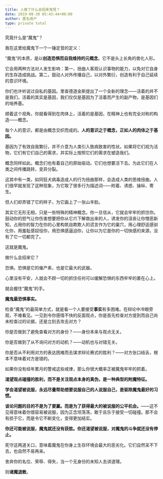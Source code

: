 ```yaml
---
title: 人做了什么会招来鬼怪？
date: 2019-08-30 05:43:44+00:00
author: 匿名用户
type: private total
---
```

究竟什么是“魔鬼”？

我在这里给魔鬼下一个一锤定音的定义：

“魔鬼”的本质，是以**创造恐惧而自我维持的元概念**。它不是头上长角的兽化人形。

它会用两种方法对人发生影响：第一、扭曲人客观认识事物的能力，以免对它自身的生存造成挑战。第二，鼓动人对外传播自己，以对外繁衍，创造有利于自己延续的意识环境。

你们也许听说过自私的基因。里查德道金斯提出了一个全新的理念——活着的并不是我们，活着的其实是基因，我们仅仅是基因为了活着而产生的副产物，是基因们的培养基。

顺着这个视角，你就看得到在肉体上，活着的是基因，在精神上也有完全对称的构造——概念。

每个人的意识，都是由概念交织而成的。**人的意识之于概念，正如人的肉体之于基因。**

基因为了有效自我繁衍，并不介意为人类引入致病致害的性状。如果将它们视为活物，它们有它们自己的需求，并实际上按照它们的需求在塑造我们。

概念同样如此。概念们也有着自己的原始驱动。它们也想要活下去。为此它们在人类之间传播跳转，变异分裂。

这其中有一类，如同狂犬病毒造成人的行为扭曲那样，会造成人类的思维扭曲。人们很早就发现了这种现象，为它取了很多行为描述词——附着、诱惑、操纵、寄生。

但人们却弄错了它的样子，为它画上了一张山羊脸。

其实它无形无相，只是一些特殊的精神概念。你一旦信从，它就会牢牢的抓住你。鼓动你的怒气让你伤害想要把你从它爪下解救出来的人，诱发你的沮丧让你憎恶新知，占用你的智力在你的心里构筑自欺欺人的谎言作为它的巢穴，用心理舒适感驯化你，用羞耻感奴役你，用恐惧感逼迫你，让你以为它是你的一切快感的来源，没有了它一切都完了。

这就是魔鬼。

做什么会招来它？

恐惧。恐惧是它的催产素，也是它最大的武器。

心里没有平安，人就会不顾一切的抓住任何可以缓解恐惧的东西牢牢的裹在心上。

就会握住“魔鬼”的手。

**魔鬼最恐惧事实。**

检查“魔鬼”的最简单方式，就是看一个人要接受**事实**有多困难。在辩论中冷眼旁观，不难看见。一见到令你感情不快的反面观点，你是首先检查对方提到而自己尚未检查过的论据，还是立刻去攻击对方？

你是否做到了避免查看对方的身份？——身份本来与观点无关。

你是否做到了从不询问对方的动机？——动机也与对错无关。

你是否从不利用对方的表达困难而去谋求辩论赛式的胜利？——对方张口结舌，根本不意味着对方是错的。

如果你没有经年累月的警戒这些戒律，那么你很大概率正被魔鬼牢牢的抓着。

**渴望观点碰撞的胜利，而不是关注观点本身的真伪，是一种典型的附魔特征。**

**学会渴望被说服，永远尽量帮助想要说服自己的人说服自己，是驱除魔鬼最好的习惯。**

**谈论问题的目的不是为了要赢。而是为了获得最大的被说服的公平机会。**——这不见得意味着你很容易被说服，因为正念坦荡荡，敢于且乐于接受一切碰撞。那不会有损于它，而是令它不断变化，变得更加结实。

**你还可能被说服，魔鬼就还没有获胜。你还渴望被说服，对魔鬼的斗争就还没有停止。**

死守这两道关口，意味着魔鬼在你身上生存环境会最大的恶劣化。它们自然呆不下去，也自然不易再来。

舍弃你的名位、荣辱、得失，当一个无身份的未知人去讲道理。

则**诸魔退散**。


